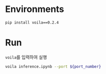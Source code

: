 # Environments

```bash
pip install voila==0.2.4
```

# Run

`voila`를 입력하여 실행

```bash
voila inference.ipynb --port ${port_number}
```